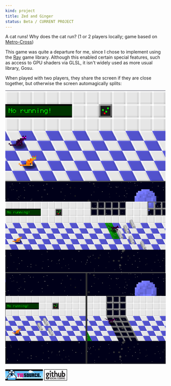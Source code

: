 ```yaml
---
kind: project
title: Zed and Ginger
status: Beta / CURRENT PROJECT
---
```


A cat runs! Why does the cat run? (1 or 2 players locally; game based on [Metro-Cross])

This game was quite a departure for me, since I chose to implement using the [Ray] game library. Although this enabled certain special features, such as access to GPU shaders via GLSL, it isn't widely used as more usual library, Gosu.

When played with two players, they share the screen if they are close together, but otherwise the screen automagically splits:

![Screenshot showing split-screen](/images/screenshots/zed_and_ginger_17-2-player-cameras.png)

[![TIGSource forum](/images/tigsource.png)](http://forums.tigsource.com/index.php?topic=20797.0)
[![Github project](/images/github.png)](https://github.com/Spooner/zed_and_ginger)

[Metro-cross]: http://en.wikipedia.org/wiki/Metro-Cross
[Ray]: http://mon-ouie.github.com/projects/ray.html
